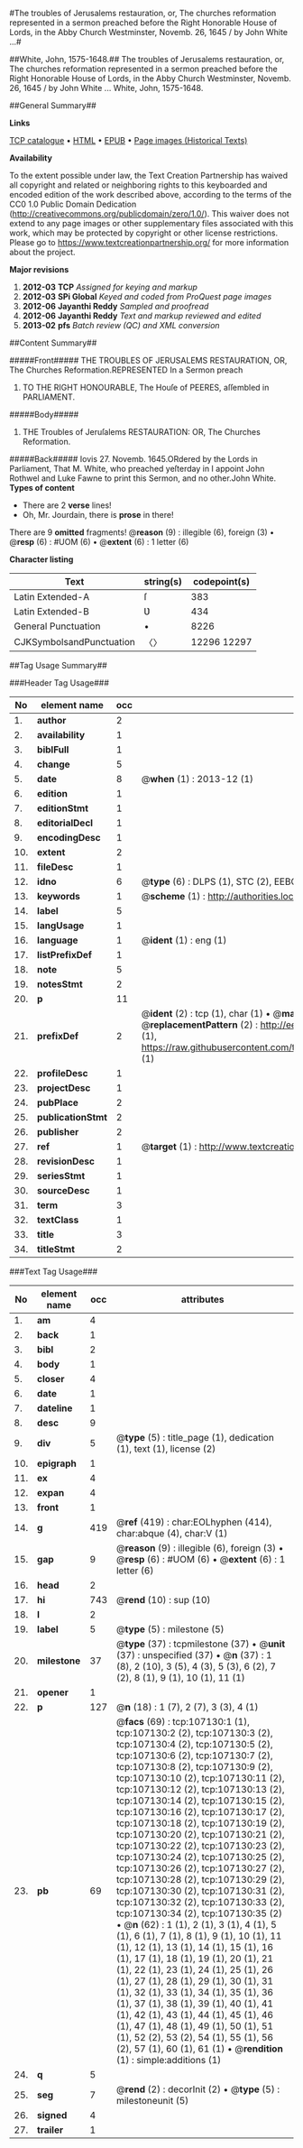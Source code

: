 #The troubles of Jerusalems restauration, or, The churches reformation represented in a sermon preached before the Right Honorable House of Lords, in the Abby Church Westminster, Novemb. 26, 1645 / by John White ...#

##White, John, 1575-1648.##
The troubles of Jerusalems restauration, or, The churches reformation represented in a sermon preached before the Right Honorable House of Lords, in the Abby Church Westminster, Novemb. 26, 1645 / by John White ...
White, John, 1575-1648.

##General Summary##

**Links**

[TCP catalogue](http://www.ota.ox.ac.uk/tcp/)  • 
[HTML](http://tei.it.ox.ac.uk/tcp/Texts-HTML/free/A65/A65752.html)  • 
[EPUB](http://tei.it.ox.ac.uk/tcp/Texts-EPUB/free/A65/A65752.epub) • 
[Page images (Historical Texts)](https://historicaltexts.jisc.ac.uk/eebo-18208260e)

**Availability**

To the extent possible under law, the Text Creation Partnership has waived all copyright and related or neighboring rights to this keyboarded and encoded edition of the work described above, according to the terms of the CC0 1.0 Public Domain Dedication (http://creativecommons.org/publicdomain/zero/1.0/). This waiver does not extend to any page images or other supplementary files associated with this work, which may be protected by copyright or other license restrictions. Please go to https://www.textcreationpartnership.org/ for more information about the project.

**Major revisions**

1. __2012-03__ __TCP__ *Assigned for keying and markup*
1. __2012-03__ __SPi Global__ *Keyed and coded from ProQuest page images*
1. __2012-06__ __Jayanthi Reddy__ *Sampled and proofread*
1. __2012-06__ __Jayanthi Reddy__ *Text and markup reviewed and edited*
1. __2013-02__ __pfs__ *Batch review (QC) and XML conversion*

##Content Summary##

#####Front#####
THE TROUBLES OF JERUSALEMS RESTAURATION, OR, The Churches Reformation.REPRESENTED In a Sermon preach
1. TO THE RIGHT HONOURABLE, The Houſe of PEERES, aſſembled in PARLIAMENT.

#####Body#####

1. THE Troubles of Jeruſalems RESTAURATION: OR, The Churches Reformation.

#####Back#####
Iovis 27. Novemb. 1645.ORdered by the Lords in Parliament, That M. White, who preached yeſterday in I appoint John Rothwel and Luke Fawne to print this Sermon, and no other.John White.
**Types of content**

  * There are 2 **verse** lines!
  * Oh, Mr. Jourdain, there is **prose** in there!

There are 9 **omitted** fragments! 
 @__reason__ (9) : illegible (6), foreign (3)  •  @__resp__ (6) : #UOM (6)  •  @__extent__ (6) : 1 letter (6)

**Character listing**


|Text|string(s)|codepoint(s)|
|---|---|---|
|Latin Extended-A|ſ|383|
|Latin Extended-B|Ʋ|434|
|General Punctuation|•|8226|
|CJKSymbolsandPunctuation|〈〉|12296 12297|

##Tag Usage Summary##

###Header Tag Usage###

|No|element name|occ|attributes|
|---|---|---|---|
|1.|__author__|2||
|2.|__availability__|1||
|3.|__biblFull__|1||
|4.|__change__|5||
|5.|__date__|8| @__when__ (1) : 2013-12 (1)|
|6.|__edition__|1||
|7.|__editionStmt__|1||
|8.|__editorialDecl__|1||
|9.|__encodingDesc__|1||
|10.|__extent__|2||
|11.|__fileDesc__|1||
|12.|__idno__|6| @__type__ (6) : DLPS (1), STC (2), EEBO-CITATION (1), OCLC (1), VID (1)|
|13.|__keywords__|1| @__scheme__ (1) : http://authorities.loc.gov/ (1)|
|14.|__label__|5||
|15.|__langUsage__|1||
|16.|__language__|1| @__ident__ (1) : eng (1)|
|17.|__listPrefixDef__|1||
|18.|__note__|5||
|19.|__notesStmt__|2||
|20.|__p__|11||
|21.|__prefixDef__|2| @__ident__ (2) : tcp (1), char (1)  •  @__matchPattern__ (2) : ([0-9\-]+):([0-9IVX]+) (1), (.+) (1)  •  @__replacementPattern__ (2) : http://eebo.chadwyck.com/downloadtiff?vid=$1&page=$2 (1), https://raw.githubusercontent.com/textcreationpartnership/Texts/master/tcpchars.xml#$1 (1)|
|22.|__profileDesc__|1||
|23.|__projectDesc__|1||
|24.|__pubPlace__|2||
|25.|__publicationStmt__|2||
|26.|__publisher__|2||
|27.|__ref__|1| @__target__ (1) : http://www.textcreationpartnership.org/docs/. (1)|
|28.|__revisionDesc__|1||
|29.|__seriesStmt__|1||
|30.|__sourceDesc__|1||
|31.|__term__|3||
|32.|__textClass__|1||
|33.|__title__|3||
|34.|__titleStmt__|2||


###Text Tag Usage###

|No|element name|occ|attributes|
|---|---|---|---|
|1.|__am__|4||
|2.|__back__|1||
|3.|__bibl__|2||
|4.|__body__|1||
|5.|__closer__|4||
|6.|__date__|1||
|7.|__dateline__|1||
|8.|__desc__|9||
|9.|__div__|5| @__type__ (5) : title_page (1), dedication (1), text (1), license (2)|
|10.|__epigraph__|1||
|11.|__ex__|4||
|12.|__expan__|4||
|13.|__front__|1||
|14.|__g__|419| @__ref__ (419) : char:EOLhyphen (414), char:abque (4), char:V (1)|
|15.|__gap__|9| @__reason__ (9) : illegible (6), foreign (3)  •  @__resp__ (6) : #UOM (6)  •  @__extent__ (6) : 1 letter (6)|
|16.|__head__|2||
|17.|__hi__|743| @__rend__ (10) : sup (10)|
|18.|__l__|2||
|19.|__label__|5| @__type__ (5) : milestone (5)|
|20.|__milestone__|37| @__type__ (37) : tcpmilestone (37)  •  @__unit__ (37) : unspecified (37)  •  @__n__ (37) : 1 (8), 2 (10), 3 (5), 4 (3), 5 (3), 6 (2), 7 (2), 8 (1), 9 (1), 10 (1), 11 (1)|
|21.|__opener__|1||
|22.|__p__|127| @__n__ (18) : 1 (7), 2 (7), 3 (3), 4 (1)|
|23.|__pb__|69| @__facs__ (69) : tcp:107130:1 (1), tcp:107130:2 (2), tcp:107130:3 (2), tcp:107130:4 (2), tcp:107130:5 (2), tcp:107130:6 (2), tcp:107130:7 (2), tcp:107130:8 (2), tcp:107130:9 (2), tcp:107130:10 (2), tcp:107130:11 (2), tcp:107130:12 (2), tcp:107130:13 (2), tcp:107130:14 (2), tcp:107130:15 (2), tcp:107130:16 (2), tcp:107130:17 (2), tcp:107130:18 (2), tcp:107130:19 (2), tcp:107130:20 (2), tcp:107130:21 (2), tcp:107130:22 (2), tcp:107130:23 (2), tcp:107130:24 (2), tcp:107130:25 (2), tcp:107130:26 (2), tcp:107130:27 (2), tcp:107130:28 (2), tcp:107130:29 (2), tcp:107130:30 (2), tcp:107130:31 (2), tcp:107130:32 (2), tcp:107130:33 (2), tcp:107130:34 (2), tcp:107130:35 (2)  •  @__n__ (62) : 1 (1), 2 (1), 3 (1), 4 (1), 5 (1), 6 (1), 7 (1), 8 (1), 9 (1), 10 (1), 11 (1), 12 (1), 13 (1), 14 (1), 15 (1), 16 (1), 17 (1), 18 (1), 19 (1), 20 (1), 21 (1), 22 (1), 23 (1), 24 (1), 25 (1), 26 (1), 27 (1), 28 (1), 29 (1), 30 (1), 31 (1), 32 (1), 33 (1), 34 (1), 35 (1), 36 (1), 37 (1), 38 (1), 39 (1), 40 (1), 41 (1), 42 (1), 43 (1), 44 (1), 45 (1), 46 (1), 47 (1), 48 (1), 49 (1), 50 (1), 51 (1), 52 (2), 53 (2), 54 (1), 55 (1), 56 (2), 57 (1), 60 (1), 61 (1)  •  @__rendition__ (1) : simple:additions (1)|
|24.|__q__|5||
|25.|__seg__|7| @__rend__ (2) : decorInit (2)  •  @__type__ (5) : milestoneunit (5)|
|26.|__signed__|4||
|27.|__trailer__|1||
